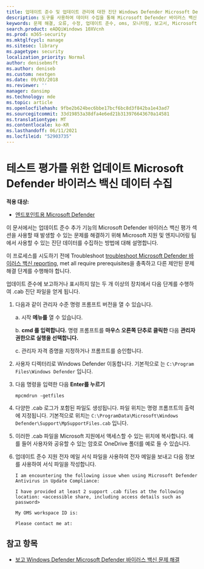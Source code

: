 ```yaml
---
title: 업데이트 준수 및 업데이트 관리에 대한 진단 Windows Defender Microsoft Defender 바이러스 백신
description: 도구를 사용하여 데이터 수집을 통해 Microsoft Defender 바이러스 백신 추가 기능 사용 시 준수 업데이트 문제를 해결
keywords: 문제 해결, 오류, 수정, 업데이트 준수, oms, 모니터링, 보고서, Microsoft Defender AV
search.product: eADQiWindows 10XVcnh
ms.prod: m365-security
ms.mktglfcycl: manage
ms.sitesec: library
ms.pagetype: security
localization_priority: Normal
author: denisebmsft
ms.author: deniseb
ms.custom: nextgen
ms.date: 09/03/2018
ms.reviewer: ''
manager: dansimp
ms.technology: mde
ms.topic: article
ms.openlocfilehash: 9fbe2b624bec6bbe17bcf6bc8d3f842ba1e43ad7
ms.sourcegitcommit: 33d19853a38dfa4e6ed21b313976643670a14581
ms.translationtype: MT
ms.contentlocale: ko-KR
ms.lasthandoff: 06/11/2021
ms.locfileid: "52903735"
---
```

# <a name="collect-update-compliance-diagnostic-data-for-microsoft-defender-antivirus-assessment"></a>테스트 평가를 위한 업데이트 Microsoft Defender 바이러스 백신 데이터 수집


**적용 대상:**

- [엔드포인트용 Microsoft Defender](/microsoft-365/security/defender-endpoint/)

이 문서에서는 업데이트 준수 추가 기능의 Microsoft Defender 바이러스 백신 평가 섹션을 사용할 때 발생할 수 있는 문제를 해결하기 위해 Microsoft 지원 및 엔지니어링 팀에서 사용할 수 있는 진단 데이터를 수집하는 방법에 대해 설명합니다.

이 프로세스를 시도하기 전에 Troubleshoot [troubleshoot Microsoft Defender 바이러스 백신 reporting](troubleshoot-reporting.md), met all require prerequisites을 충족하고 다른 제안된 문제 해결 단계를 수행해야 합니다.

업데이트 준수에 보고하거나 표시하지 않는 두 개 이상의 장치에서 다음 단계를 수행하여 .cab 진단 파일을 얻게 됩니다.

1. 다음과 같이 관리자 수준 명령 프롬프트 버전을 열 수 있습니다.
        
    a. 시작 **메뉴를** 열 수 있습니다.

    b. **cmd 를 입력합니다.** 명령 프롬프트를 **마우스 오른쪽 단추로 클릭한** 다음 **관리자 권한으로 실행을 선택합니다.**

    c. 관리자 자격 증명을 지정하거나 프롬프트를 승인합니다.
        
2. 사용자 디렉터리로 Windows Defender 이동합니다. 기본적으로 는 `C:\Program Files\Windows Defender` 입니다.

3. 다음 명령을 입력한 다음 **Enter를 누르기**
        
    ```Dos
    mpcmdrun -getfiles
    ```
    
4. 다양한 .cab 로그가 포함된 파일도 생성됩니다. 파일 위치는 명령 프롬프트의 출력에 지정됩니다. 기본적으로 위치는 `C:\ProgramData\Microsoft\Windows Defender\Support\MpSupportFiles.cab` 입니다.

5. 이러한 .cab 파일을 Microsoft 지원에서 액세스할 수 있는 위치에 복사합니다. 예를 들어 사용자와 공유할 수 있는 암호로 OneDrive 폴더를 예로 들 수 있습니다.

6. 업데이트 준수 지원 <a href="mailto:ucsupport@microsoft.com?subject=MDAV assessment issue&body=I%20am%20encountering%20the%20following%20issue%20when%20using%20Windows%20Defender%20AV%20in%20Update%20Compliance%3a%20%0d%0aI%20have%20provided%20at%20least%202%20support%20.cab%20files%20at%20the%20following%20location%3a%20%3Caccessible%20share%2c%20including%20access%20details%20such%20as%20password%3E%0d%0aMy%20OMS%20workspace%20ID%20is%3a%20%0d%0aPlease%20contact%20me%20at%3a"></a>전자 메일 서식 파일을 사용하여 전자 메일을 보내고 다음 정보를 사용하여 서식 파일을 작성합니다.
  
    ```
    I am encountering the following issue when using Microsoft Defender Antivirus in Update Compliance:
    
    I have provided at least 2 support .cab files at the following location: <accessible share, including access details such as password>

    My OMS workspace ID is:

    Please contact me at:
    ```

## <a name="see-also"></a>참고 항목

- [보고 Windows Defender Microsoft Defender 바이러스 백신 문제 해결](troubleshoot-reporting.md)